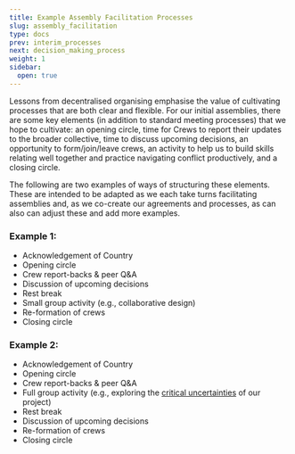 ```yaml
---
title: Example Assembly Facilitation Processes
slug: assembly_facilitation
type: docs
prev: interim_processes
next: decision_making_process
weight: 1
sidebar:
  open: true
---
```


Lessons from decentralised organising emphasise the value of cultivating processes that are both clear and flexible. For our initial assemblies, there are some key elements (in addition to standard meeting processes) that we hope to cultivate: an opening circle, time for Crews to report their updates to the broader collective, time to discuss upcoming decisions, an opportunity to form/join/leave crews, an activity to help us to build skills relating well together and practice navigating conflict productively, and a closing circle. 

The following are two examples of ways of structuring these elements. These are intended to be adapted as we each take turns facilitating assemblies and, as we co-create our agreements and processes, as can also can adjust these and add more examples.

### Example 1:
 * Acknowledgement of Country  
 * Opening circle 
 * Crew report-backs & peer Q&A  
 * Discussion of upcoming decisions 
 * Rest break
 * Small group activity (e.g., collaborative design)
 * Re-formation of crews
 * Closing circle  

### Example 2:
 * Acknowledgement of Country  
 * Opening circle 
 * Crew report-backs & peer Q&A  
 * Full group activity (e.g., exploring the [critical uncertainties](https://www.liberatingstructures.com/30-critical-uncertainties/) of our project)
 * Rest break
 * Discussion of upcoming decisions 
 * Re-formation of crews
 * Closing circle  
